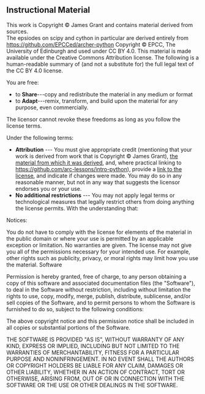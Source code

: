 ## Instructional Material

This work is Copyright © James Grant and contains material derived from sources.  
The epsiodes on scipy and cython in particular are derived entirely from https://github.com/EPCCed/archer-python Copyright © EPCC, The University of Edinburgh and used under CC BY 4.0. 
This material is made available under the Creative Commons Attribution license. 
The following is a human-readable summary of (and not a substitute for) the full legal text of the CC BY 4.0 license.

You are free:

- to **Share**---copy and redistribute the material in any medium or format
- to **Adapt**---remix, transform, and build upon the material for any purpose, even commercially.

The licensor cannot revoke these freedoms as long as you follow the license terms.

Under the following terms:

- **Attribution** --- You must give appropriate credit (mentioning that your work is derived from work that is Copyright © James Grant), [the material from which it was derived](https://github.com/arc-lessons/perf-python/blob/master/README.md), and, where practical linking to https://github.com/arc-lessons/intro-python), provide a [link to the license][cc-by-human], and indicate if changes were made. You may do so in any reasonable manner, but not in any way that suggests the licensor endorses you or your use.
- **No additional restrictions** --- You may not apply legal terms or technological measures that legally restrict others from doing anything the license permits. With the understanding that:

Notices:

You do not have to comply with the license for elements of the material in the public domain or where your use is permitted by an applicable exception or limitation.
No warranties are given. The license may not give you all of the permissions necessary for your intended use. For example, other rights such as publicity, privacy, or moral rights may limit how you use the material.
Software

Permission is hereby granted, free of charge, to any person obtaining a copy of this software and associated documentation files (the "Software"), to deal in the Software without restriction, including without limitation the rights to use, copy, modify, merge, publish, distribute, sublicense, and/or sell copies of the Software, and to permit persons to whom the Software is furnished to do so, subject to the following conditions:

The above copyright notice and this permission notice shall be included in all copies or substantial portions of the Software.

THE SOFTWARE IS PROVIDED "AS IS", WITHOUT WARRANTY OF ANY KIND, EXPRESS OR IMPLIED, INCLUDING BUT NOT LIMITED TO THE WARRANTIES OF MERCHANTABILITY, FITNESS FOR A PARTICULAR PURPOSE AND NONINFRINGEMENT. IN NO EVENT SHALL THE AUTHORS OR COPYRIGHT HOLDERS BE LIABLE FOR ANY CLAIM, DAMAGES OR OTHER LIABILITY, WHETHER IN AN ACTION OF CONTRACT, TORT OR OTHERWISE, ARISING FROM, OUT OF OR IN CONNECTION WITH THE SOFTWARE OR THE USE OR OTHER DEALINGS IN THE SOFTWARE.

[cc-by-human]: https://creativecommons.org/licenses/by/4.0/
[cc-by-legal]: https://creativecommons.org/licenses/by/4.0/legalcode
